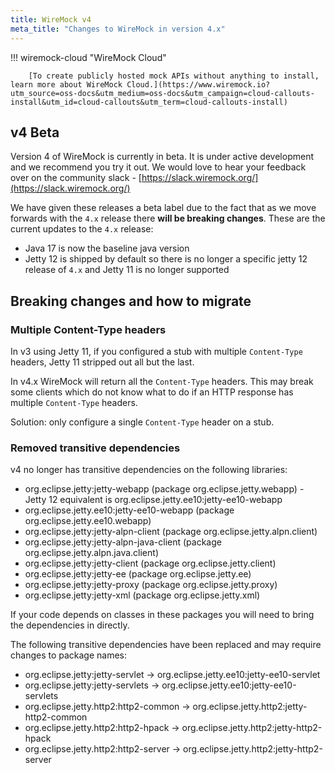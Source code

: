 ```yaml
---
title: WireMock v4
meta_title: "Changes to WireMock in version 4.x"
---
```



!!! wiremock-cloud "WireMock Cloud"

        [To create publicly hosted mock APIs without anything to install, learn more about WireMock Cloud.](https://www.wiremock.io?utm_source=oss-docs&utm_medium=oss-docs&utm_campaign=cloud-callouts-install&utm_id=cloud-callouts&utm_term=cloud-callouts-install)


## v4 Beta

Version 4 of WireMock is currently in beta.  It is under active development and we recommend you try it out.  We would love
to hear your feedback over on the community slack - [https://slack.wiremock.org/](https://slack.wiremock.org/)

We have given these releases a beta label due to the fact that as we move forwards with the `4.x` release there **will be
breaking changes**.  These are the current updates to the `4.x` release:

* Java 17 is now the baseline java version
* Jetty 12 is shipped by default so there is no longer a specific jetty 12 release of `4.x` and Jetty 11 is no longer supported

## Breaking changes and how to migrate

### Multiple Content-Type headers

In v3 using Jetty 11, if you configured a stub with multiple `Content-Type` headers, Jetty 11 stripped out all but the
last.

In v4.x WireMock will return all the `Content-Type` headers. This may break some clients which do not know what to do if
an HTTP response has multiple `Content-Type` headers.

Solution: only configure a single `Content-Type` header on a stub.

### Removed transitive dependencies

v4 no longer has transitive dependencies on the following libraries:

* org.eclipse.jetty:jetty-webapp (package org.eclipse.jetty.webapp) - Jetty 12 equivalent is org.eclipse.jetty.ee10:jetty-ee10-webapp
* org.eclipse.jetty.ee10:jetty-ee10-webapp (package org.eclipse.jetty.ee10.webapp)
* org.eclipse.jetty:jetty-alpn-client (package org.eclipse.jetty.alpn.client)
* org.eclipse.jetty:jetty-alpn-java-client (package org.eclipse.jetty.alpn.java.client)
* org.eclipse.jetty:jetty-client (package org.eclipse.jetty.client)
* org.eclipse.jetty:jetty-ee (package org.eclipse.jetty.ee)
* org.eclipse.jetty:jetty-proxy (package org.eclipse.jetty.proxy)
* org.eclipse.jetty:jetty-xml (package org.eclipse.jetty.xml)

If your code depends on classes in these packages you will need to bring the dependencies in directly.

The following transitive dependencies have been replaced and may require changes to package names:

* org.eclipse.jetty:jetty-servlet -> org.eclipse.jetty.ee10:jetty-ee10-servlet
* org.eclipse.jetty:jetty-servlets -> org.eclipse.jetty.ee10:jetty-ee10-servlets
* org.eclipse.jetty.http2:http2-common -> org.eclipse.jetty.http2:jetty-http2-common
* org.eclipse.jetty.http2:http2-hpack -> org.eclipse.jetty.http2:jetty-http2-hpack
* org.eclipse.jetty.http2:http2-server -> org.eclipse.jetty.http2:jetty-http2-server
